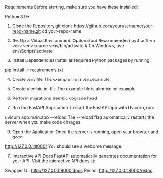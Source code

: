 Requirements
Before starting, make sure you have these installed:

Python 3.9+

1. Clone the Repository
git clone https://github.com/yourusername/your-repo-name.git cd your-repo-name

2. Set Up a Virtual Environment (Optional but Recommended)
python3 -m venv venv
source venv/bin/activate # On Windows, use env\Scripts\activate

3. Install Dependencies
Install all required Python packages by running:

pip install -r requirements.txt

4. Create .env file
The example file is .env.example

6. Create alembic.ini file
The example file is alembic.ini.example

7. Perform migrations
alembic upgrade head

8. Run the FastAPI Application
To start the FastAPI app with Uvicorn, run:

uvicorn app.main:app --reload The --reload flag automatically restarts the server when you make code changes.

9. Open the Application
Once the server is running, open your browser and go to:

http://127.0.0.1:8000/ You should see a welcome message.

7. Interactive API Docs
FastAPI automatically generates documentation for your API. Visit the interactive API docs at:

Swagger UI: http://127.0.0.1:8000/docs Redoc: http://127.0.0.1:8000/redoc
